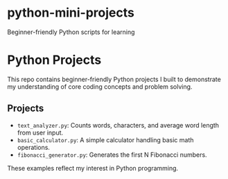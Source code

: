 # python-mini-projects
Beginner-friendly Python scripts for learning

# Python Projects

This repo contains beginner-friendly Python projects I built to demonstrate my understanding of core coding concepts and problem solving.

## Projects

- `text_analyzer.py`: Counts words, characters, and average word length from user input.
- `basic_calculator.py`: A simple calculator handling basic math operations.
- `fibonacci_generator.py`: Generates the first N Fibonacci numbers.

These examples reflect my interest in Python programming.
